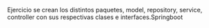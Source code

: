 Ejercicio se crean los distintos paquetes, model, repository, service, controller con sus respectivas clases e interfaces.Springboot
